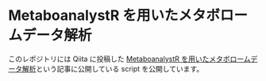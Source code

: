 # MetaboanalystR を用いたメタボロームデータ解析

このレポジトリには Qiita に投稿した [MetaboanalystR を用いたメタボロームデータ解析](https://qiita.com/keisuke-ota/items/803c4299138b169eb9a2)という記事に公開している script を公開しています。
